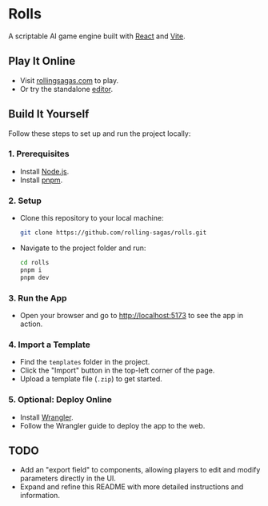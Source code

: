 # Rolls
A scriptable AI game engine built with [React](https://react.dev/) and [Vite](https://vite.dev/).

## Play It Online
- Visit [rollingsagas.com](https://rollingsagas.com) to play.
- Or try the standalone [editor](https://react-rolls.rollingsagas.com).

## Build It Yourself
Follow these steps to set up and run the project locally:

### 1. Prerequisites
- Install [Node.js](https://nodejs.org/).
- Install [pnpm](https://pnpm.io/).

### 2. Setup
- Clone this repository to your local machine:
  ```bash
  git clone https://github.com/rolling-sagas/rolls.git
  ```
- Navigate to the project folder and run:
  ```bash
  cd rolls
  pnpm i
  pnpm dev
  ```

### 3. Run the App
- Open your browser and go to [http://localhost:5173](http://localhost:5173/) to see the app in action.

### 4. Import a Template
- Find the `templates` folder in the project.
- Click the "Import" button in the top-left corner of the page.
- Upload a template file (`.zip`) to get started.

### 5. Optional: Deploy Online
- Install [Wrangler](https://developers.cloudflare.com/workers/get-started/guide/).
- Follow the Wrangler guide to deploy the app to the web.

## TODO
- Add an "export field" to components, allowing players to edit and modify parameters directly in the UI.
- Expand and refine this README with more detailed instructions and information.
